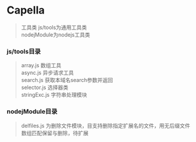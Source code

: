 # Capella
> 工具类
> js/tools为通用工具类  
> nodejModule为nodejs工具类  
### js/tools目录  
> array.js 数组工具  
> async.js 异步请求工具  
> search.js 获取本域名search参数并返回  
> selector.js 选择器类  
> stringExc.js 字符串处理模块  
### nodejModule目录
> delfiles.js 为删除文件模块，目支持删除指定扩展名的文件，用无后缀文件数组匹配保留与删除，待扩展   
